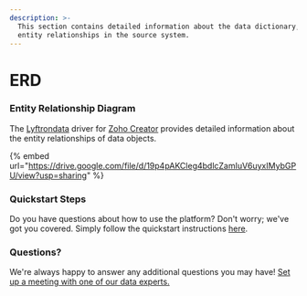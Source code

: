 ```yaml
---
description: >-
  This section contains detailed information about the data dictionary, and
  entity relationships in the source system.
---
```


# ERD

### Entity Relationship Diagram

The [Lyftrondata](https://www.lyftrondata.com/) driver for [Zoho Creator](https://www.lyftrondata.com/integration/technology-analytics/zoho-creator//) provides detailed information about the entity relationships of data objects.

{% embed url="https://drive.google.com/file/d/19p4pAKCleg4bdlcZamIuV6uyxIMybGPU/view?usp=sharing" %}
### Quickstart Steps

Do you have questions about how to use the platform? Don't worry; we've got you covered. Simply follow the quickstart instructions [here](../../../../quickstart-steps.md).

### Questions? <a href="#questions" id="questions"></a>

We're always happy to answer any additional questions you may have! [Set up a meeting with one of our data experts.](https://www.lyftrondata.com/book-a-meeting/)

